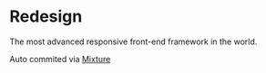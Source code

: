# Redesign

The most advanced responsive front-end framework in the world.

Auto commited via [Mixture](http://mixture.io)